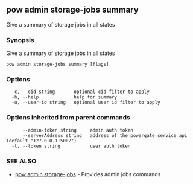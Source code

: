 ## pow admin storage-jobs summary

Give a summary of storage jobs in all states

### Synopsis

Give a summary of storage jobs in all states

```
pow admin storage-jobs summary [flags]
```

### Options

```
  -c, --cid string       optional cid filter to apply
  -h, --help             help for summary
  -u, --user-id string   optional user id filter to apply
```

### Options inherited from parent commands

```
      --admin-token string     admin auth token
      --serverAddress string   address of the powergate service api (default "127.0.0.1:5002")
  -t, --token string           user auth token
```

### SEE ALSO

* [pow admin storage-jobs](pow_admin_storage-jobs.md)	 - Provides admin jobs commands

